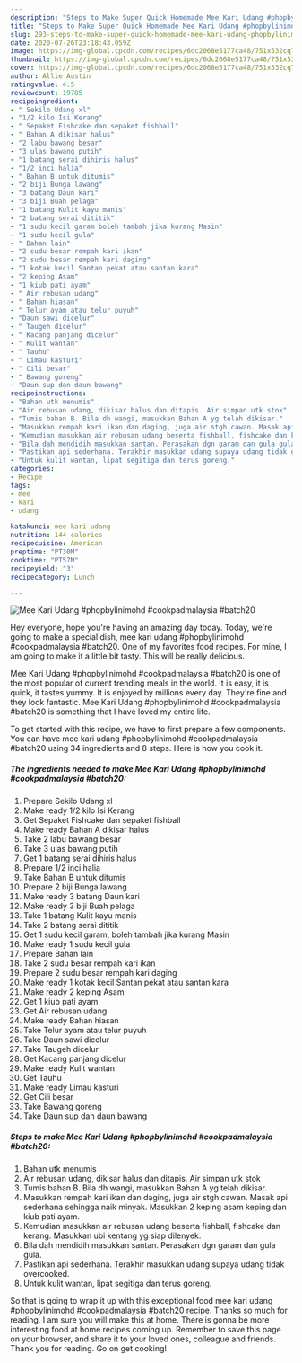 ```yaml
---
description: "Steps to Make Super Quick Homemade Mee Kari Udang #phopbylinimohd #cookpadmalaysia #batch20"
title: "Steps to Make Super Quick Homemade Mee Kari Udang #phopbylinimohd #cookpadmalaysia #batch20"
slug: 293-steps-to-make-super-quick-homemade-mee-kari-udang-phopbylinimohd-cookpadmalaysia-batch20
date: 2020-07-26T23:18:43.059Z
image: https://img-global.cpcdn.com/recipes/6dc2068e5177ca48/751x532cq70/mee-kari-udang-phopbylinimohd-cookpadmalaysia-batch20-resipi-foto-utama.jpg
thumbnail: https://img-global.cpcdn.com/recipes/6dc2068e5177ca48/751x532cq70/mee-kari-udang-phopbylinimohd-cookpadmalaysia-batch20-resipi-foto-utama.jpg
cover: https://img-global.cpcdn.com/recipes/6dc2068e5177ca48/751x532cq70/mee-kari-udang-phopbylinimohd-cookpadmalaysia-batch20-resipi-foto-utama.jpg
author: Allie Austin
ratingvalue: 4.5
reviewcount: 19785
recipeingredient:
- " Sekilo Udang xl"
- "1/2 kilo Isi Kerang"
- " Sepaket Fishcake dan sepaket fishball"
- " Bahan A dikisar halus"
- "2 labu bawang besar"
- "3 ulas bawang putih"
- "1 batang serai dihiris halus"
- "1/2 inci halia"
- " Bahan B untuk ditumis"
- "2 biji Bunga lawang"
- "3 batang Daun kari"
- "3 biji Buah pelaga"
- "1 batang Kulit kayu manis"
- "2 batang serai dititik"
- "1 sudu kecil garam boleh tambah jika kurang Masin"
- "1 sudu kecil gula"
- " Bahan lain"
- "2 sudu besar rempah kari ikan"
- "2 sudu besar rempah kari daging"
- "1 kotak kecil Santan pekat atau santan kara"
- "2 keping Asam"
- "1 kiub pati ayam"
- " Air rebusan udang"
- " Bahan hiasan"
- " Telur ayam atau telur puyuh"
- "Daun sawi dicelur"
- " Taugeh dicelur"
- " Kacang panjang dicelur"
- " Kulit wantan"
- " Tauhu"
- " Limau kasturi"
- " Cili besar"
- " Bawang goreng"
- "Daun sup dan daun bawang"
recipeinstructions:
- "Bahan utk menumis"
- "Air rebusan udang, dikisar halus dan ditapis. Air simpan utk stok"
- "Tumis bahan B. Bila dh wangi, masukkan Bahan A yg telah dikisar."
- "Masukkan rempah kari ikan dan daging, juga air stgh cawan. Masak api sederhana sehingga naik minyak. Masukkan 2 keping asam keping dan kiub pati ayam."
- "Kemudian masukkan air rebusan udang beserta fishball, fishcake dan kerang. Masukkan ubi kentang yg siap dilenyek."
- "Bila dah mendidih masukkan santan. Perasakan dgn garam dan gula gula."
- "Pastikan api sederhana. Terakhir masukkan udang supaya udang tidak overcooked."
- "Untuk kulit wantan, lipat segitiga dan terus goreng."
categories:
- Recipe
tags:
- mee
- kari
- udang

katakunci: mee kari udang 
nutrition: 144 calories
recipecuisine: American
preptime: "PT30M"
cooktime: "PT57M"
recipeyield: "3"
recipecategory: Lunch

---
```



![Mee Kari Udang #phopbylinimohd #cookpadmalaysia #batch20](https://img-global.cpcdn.com/recipes/6dc2068e5177ca48/751x532cq70/mee-kari-udang-phopbylinimohd-cookpadmalaysia-batch20-resipi-foto-utama.jpg)

Hey everyone, hope you're having an amazing day today. Today, we're going to make a special dish, mee kari udang #phopbylinimohd #cookpadmalaysia #batch20. One of my favorites food recipes. For mine, I am going to make it a little bit tasty. This will be really delicious.

Mee Kari Udang #phopbylinimohd #cookpadmalaysia #batch20 is one of the most popular of current trending meals in the world. It is easy, it is quick, it tastes yummy. It is enjoyed by millions every day. They're fine and they look fantastic. Mee Kari Udang #phopbylinimohd #cookpadmalaysia #batch20 is something that I have loved my entire life.




To get started with this recipe, we have to first prepare a few components. You can have mee kari udang #phopbylinimohd #cookpadmalaysia #batch20 using 34 ingredients and 8 steps. Here is how you cook it.

<!--inarticleads1-->

##### The ingredients needed to make Mee Kari Udang #phopbylinimohd #cookpadmalaysia #batch20:

1. Prepare  Sekilo Udang xl
1. Make ready 1/2 kilo Isi Kerang
1. Get  Sepaket Fishcake dan sepaket fishball
1. Make ready  Bahan A dikisar halus
1. Take 2 labu bawang besar
1. Take 3 ulas bawang putih
1. Get 1 batang serai dihiris halus
1. Prepare 1/2 inci halia
1. Take  Bahan B untuk ditumis
1. Prepare 2 biji Bunga lawang
1. Make ready 3 batang Daun kari
1. Make ready 3 biji Buah pelaga
1. Take 1 batang Kulit kayu manis
1. Take 2 batang serai dititik
1. Get 1 sudu kecil garam, boleh tambah jika kurang Masin
1. Make ready 1 sudu kecil gula
1. Prepare  Bahan lain
1. Take 2 sudu besar rempah kari ikan
1. Prepare 2 sudu besar rempah kari daging
1. Make ready 1 kotak kecil Santan pekat atau santan kara
1. Make ready 2 keping Asam
1. Get 1 kiub pati ayam
1. Get  Air rebusan udang
1. Make ready  Bahan hiasan
1. Take  Telur ayam atau telur puyuh
1. Take Daun sawi dicelur
1. Take  Taugeh dicelur
1. Get  Kacang panjang dicelur
1. Make ready  Kulit wantan
1. Get  Tauhu
1. Make ready  Limau kasturi
1. Get  Cili besar
1. Take  Bawang goreng
1. Take Daun sup dan daun bawang




<!--inarticleads2-->

##### Steps to make Mee Kari Udang #phopbylinimohd #cookpadmalaysia #batch20:

1. Bahan utk menumis
1. Air rebusan udang, dikisar halus dan ditapis. Air simpan utk stok
1. Tumis bahan B. Bila dh wangi, masukkan Bahan A yg telah dikisar.
1. Masukkan rempah kari ikan dan daging, juga air stgh cawan. Masak api sederhana sehingga naik minyak. Masukkan 2 keping asam keping dan kiub pati ayam.
1. Kemudian masukkan air rebusan udang beserta fishball, fishcake dan kerang. Masukkan ubi kentang yg siap dilenyek.
1. Bila dah mendidih masukkan santan. Perasakan dgn garam dan gula gula.
1. Pastikan api sederhana. Terakhir masukkan udang supaya udang tidak overcooked.
1. Untuk kulit wantan, lipat segitiga dan terus goreng.




So that is going to wrap it up with this exceptional food mee kari udang #phopbylinimohd #cookpadmalaysia #batch20 recipe. Thanks so much for reading. I am sure you will make this at home. There is gonna be more interesting food at home recipes coming up. Remember to save this page on your browser, and share it to your loved ones, colleague and friends. Thank you for reading. Go on get cooking!
